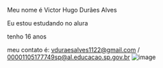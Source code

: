 Meu nome é Victor Hugo Durães Alves 

Eu estou estudando no alura 

tenho 16 anos 

meu contato é: vduraesalves1122@gmail.com / 00001105177749sp@al.educacao.sp.gov.br
![]()![image](https://github.com/HASHICKZOBESTDOWORLD/Victor-Hugo-Dur-es-Alves-/assets/169914953/8aaf5714-2ded-4e65-a831-607c10d06f09)

